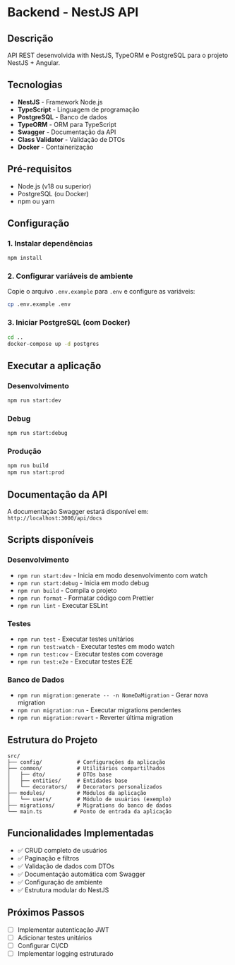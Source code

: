 # Backend - NestJS API

## Descrição
API REST desenvolvida with NestJS, TypeORM e PostgreSQL para o projeto NestJS + Angular.

## Tecnologias
- **NestJS** - Framework Node.js
- **TypeScript** - Linguagem de programação
- **PostgreSQL** - Banco de dados
- **TypeORM** - ORM para TypeScript
- **Swagger** - Documentação da API
- **Class Validator** - Validação de DTOs
- **Docker** - Containerização

## Pré-requisitos
- Node.js (v18 ou superior)
- PostgreSQL (ou Docker)
- npm ou yarn

## Configuração

### 1. Instalar dependências
```bash
npm install
```

### 2. Configurar variáveis de ambiente
Copie o arquivo `.env.example` para `.env` e configure as variáveis:
```bash
cp .env.example .env
```

### 3. Iniciar PostgreSQL (com Docker)
```bash
cd ..
docker-compose up -d postgres
```

## Executar a aplicação

### Desenvolvimento
```bash
npm run start:dev
```

### Debug
```bash
npm run start:debug
```

### Produção
```bash
npm run build
npm run start:prod
```

## Documentação da API
A documentação Swagger estará disponível em: `http://localhost:3000/api/docs`

## Scripts disponíveis

### Desenvolvimento
- `npm run start:dev` - Inicia em modo desenvolvimento com watch
- `npm run start:debug` - Inicia em modo debug
- `npm run build` - Compila o projeto
- `npm run format` - Formatar código com Prettier
- `npm run lint` - Executar ESLint

### Testes
- `npm run test` - Executar testes unitários
- `npm run test:watch` - Executar testes em modo watch
- `npm run test:cov` - Executar testes com coverage
- `npm run test:e2e` - Executar testes E2E

### Banco de Dados
- `npm run migration:generate -- -n NomeDaMigration` - Gerar nova migration
- `npm run migration:run` - Executar migrations pendentes
- `npm run migration:revert` - Reverter última migration

## Estrutura do Projeto
```
src/
├── config/           # Configurações da aplicação
├── common/           # Utilitários compartilhados
│   ├── dto/          # DTOs base
│   ├── entities/     # Entidades base
│   └── decorators/   # Decorators personalizados
├── modules/          # Módulos da aplicação
│   └── users/        # Módulo de usuários (exemplo)
├── migrations/       # Migrations do banco de dados
└── main.ts          # Ponto de entrada da aplicação
```

## Funcionalidades Implementadas
- ✅ CRUD completo de usuários
- ✅ Paginação e filtros
- ✅ Validação de dados com DTOs
- ✅ Documentação automática com Swagger
- ✅ Configuração de ambiente
- ✅ Estrutura modular do NestJS

## Próximos Passos
- [ ] Implementar autenticação JWT
- [ ] Adicionar testes unitários
- [ ] Configurar CI/CD
- [ ] Implementar logging estruturado